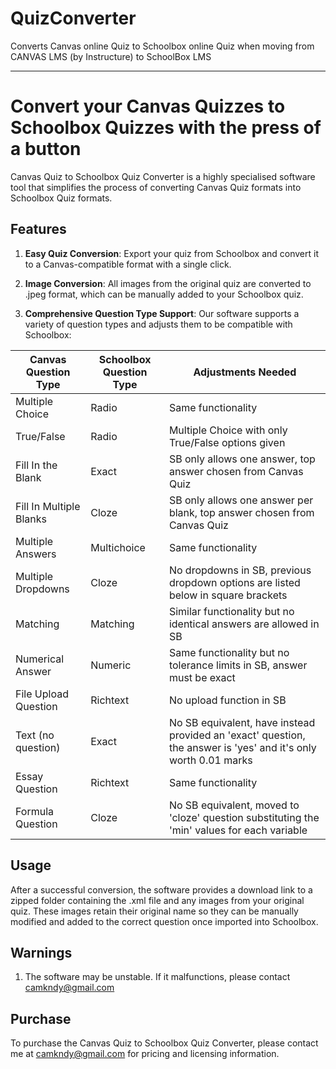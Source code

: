 # QuizConverter
Converts Canvas online Quiz to Schoolbox online Quiz when moving from CANVAS LMS (by Instructure) to SchoolBox LMS


---
# Convert your Canvas Quizzes to Schoolbox Quizzes with the press of a button

Canvas Quiz to Schoolbox Quiz Converter is a highly specialised software tool that simplifies the process of converting Canvas Quiz formats into Schoolbox Quiz formats.

## Features

1. **Easy Quiz Conversion**: Export your quiz from Schoolbox and convert it to a Canvas-compatible format with a single click.

2. **Image Conversion**: All images from the original quiz are converted to .jpeg format, which can be manually added to your Schoolbox quiz.

3. **Comprehensive Question Type Support**: Our software supports a variety of question types and adjusts them to be compatible with Schoolbox:

| Canvas Question Type | Schoolbox Question Type | Adjustments Needed |
| -------------------- | ----------------------- | ------------------ |
| Multiple Choice | Radio | Same functionality |
| True/False | Radio | Multiple Choice with only True/False options given |
| Fill In the Blank | Exact | SB only allows one answer, top answer chosen from Canvas Quiz |
| Fill In Multiple Blanks | Cloze | SB only allows one answer per blank, top answer chosen from Canvas Quiz |
| Multiple Answers | Multichoice | Same functionality |
| Multiple Dropdowns | Cloze | No dropdowns in SB, previous dropdown options are listed below in square brackets |
| Matching | Matching | Similar functionality but no identical answers are allowed in SB |
| Numerical Answer | Numeric | Same functionality but no tolerance limits in SB, answer must be exact |
| File Upload Question | Richtext | No upload function in SB |
| Text (no question) | Exact | No SB equivalent, have instead provided an 'exact' question, the answer is 'yes' and it's only worth 0.01 marks |
| Essay Question | Richtext | Same functionality |
| Formula Question | Cloze | No SB equivalent, moved to 'cloze' question substituting the 'min' values for each variable |

## Usage

After a successful conversion, the software provides a download link to a zipped folder containing the .xml file and any images from your original quiz. These images retain their original name so they can be manually modified and added to the correct question once imported into Schoolbox.

## Warnings

1. The software may be unstable. If it malfunctions, please contact camkndy@gmail.com

## Purchase

To purchase the Canvas Quiz to Schoolbox Quiz Converter, please contact me at camkndy@gmail.com for pricing and licensing information.


